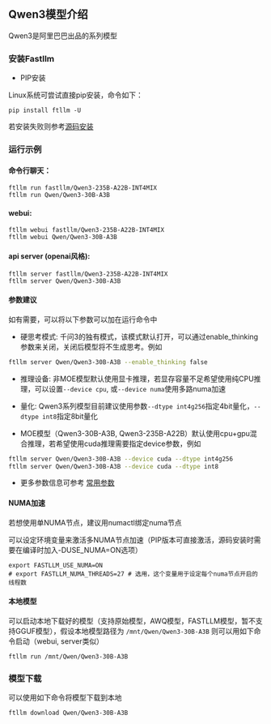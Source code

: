 ## Qwen3模型介绍

Qwen3是阿里巴巴出品的系列模型

### 安装Fastllm

- PIP安装

Linux系统可尝试直接pip安装，命令如下：
```
pip install ftllm -U
```
若安装失败则参考[源码安装](../README.md#安装)

### 运行示例

#### 命令行聊天：

```
ftllm run fastllm/Qwen3-235B-A22B-INT4MIX
ftllm run Qwen/Qwen3-30B-A3B
```

#### webui:

```
ftllm webui fastllm/Qwen3-235B-A22B-INT4MIX
ftllm webui Qwen/Qwen3-30B-A3B
```

#### api server (openai风格):

```
ftllm server fastllm/Qwen3-235B-A22B-INT4MIX
ftllm server Qwen/Qwen3-30B-A3B
```

#### 参数建议

如有需要，可以将以下参数可以加在运行命令中

- 硬思考模式: 千问3的独有模式，该模式默认打开，可以通过enable_thinking参数来关闭，关闭后模型将不生成思考。例如

```bash
ftllm server Qwen/Qwen3-30B-A3B --enable_thinking false
```

- 推理设备: 非MOE模型默认使用显卡推理，若显存容量不足希望使用纯CPU推理，可以设置`--device cpu`, 或`--device numa`使用多路numa加速
- 量化: Qwen3系列模型目前建议使用参数`--dtype int4g256`指定4bit量化，`--dtype int8`指定8bit量化


- MOE模型（Qwen3-30B-A3B, Qwen3-235B-A22B）默认使用cpu+gpu混合推理，若希望使用cuda推理需要指定device参数，例如
``` bash
ftllm server Qwen/Qwen3-30B-A3B --device cuda --dtype int4g256
ftllm server Qwen/Qwen3-30B-A3B --device cuda --dtype int8
```

- 更多参数信息可参考 [常用参数](../README.md#常用参数)

#### NUMA加速

若想使用单NUMA节点，建议用numactl绑定numa节点

可以设定环境变量来激活多NUMA节点加速（PIP版本可直接激活，源码安装时需要在编译时加入-DUSE_NUMA=ON选项）

```
export FASTLLM_USE_NUMA=ON
# export FASTLLM_NUMA_THREADS=27 # 选用，这个变量用于设定每个numa节点开启的线程数
```

#### 本地模型

可以启动本地下载好的模型（支持原始模型，AWQ模型，FASTLLM模型，暂不支持GGUF模型），假设本地模型路径为 `/mnt/Qwen/Qwen3-30B-A3B`
则可以用如下命令启动（webui, server类似）

```
ftllm run /mnt/Qwen/Qwen3-30B-A3B
```

### 模型下载

可以使用如下命令将模型下载到本地

```
ftllm download Qwen/Qwen3-30B-A3B
```
